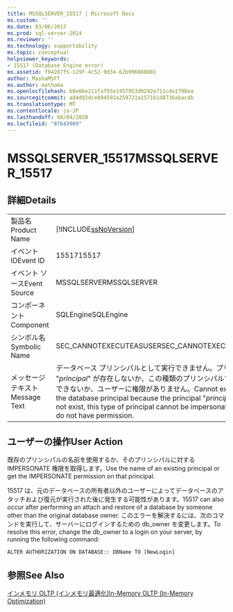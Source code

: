```yaml
---
title: MSSQLSERVER_15517 | Microsoft Docs
ms.custom: ''
ms.date: 03/06/2017
ms.prod: sql-server-2014
ms.reviewer: ''
ms.technology: supportability
ms.topic: conceptual
helpviewer_keywords:
- 15517 (Database Engine error)
ms.assetid: f94287f5-129f-4c52-9d34-62b996088001
author: MashaMSFT
ms.author: mathoma
ms.openlocfilehash: b8e66e211faf03e1457953d0292e711cde1798ea
ms.sourcegitcommit: ad4d92dce894592a259721a1571b1d8736abacdb
ms.translationtype: MT
ms.contentlocale: ja-JP
ms.lasthandoff: 08/04/2020
ms.locfileid: "87643909"
---
```

# <a name="mssqlserver_15517"></a><span data-ttu-id="f6520-102">MSSQLSERVER_15517</span><span class="sxs-lookup"><span data-stu-id="f6520-102">MSSQLSERVER_15517</span></span>
    
## <a name="details"></a><span data-ttu-id="f6520-103">詳細</span><span class="sxs-lookup"><span data-stu-id="f6520-103">Details</span></span>  
  
|||  
|-|-|  
|<span data-ttu-id="f6520-104">製品名</span><span class="sxs-lookup"><span data-stu-id="f6520-104">Product Name</span></span>|[!INCLUDE[ssNoVersion](../../includes/ssnoversion-md.md)]|  
|<span data-ttu-id="f6520-105">イベント ID</span><span class="sxs-lookup"><span data-stu-id="f6520-105">Event ID</span></span>|<span data-ttu-id="f6520-106">15517</span><span class="sxs-lookup"><span data-stu-id="f6520-106">15517</span></span>|  
|<span data-ttu-id="f6520-107">イベント ソース</span><span class="sxs-lookup"><span data-stu-id="f6520-107">Event Source</span></span>|<span data-ttu-id="f6520-108">MSSQLSERVER</span><span class="sxs-lookup"><span data-stu-id="f6520-108">MSSQLSERVER</span></span>|  
|<span data-ttu-id="f6520-109">コンポーネント</span><span class="sxs-lookup"><span data-stu-id="f6520-109">Component</span></span>|<span data-ttu-id="f6520-110">SQLEngine</span><span class="sxs-lookup"><span data-stu-id="f6520-110">SQLEngine</span></span>|  
|<span data-ttu-id="f6520-111">シンボル名</span><span class="sxs-lookup"><span data-stu-id="f6520-111">Symbolic Name</span></span>|<span data-ttu-id="f6520-112">SEC_CANNOTEXECUTEASUSER</span><span class="sxs-lookup"><span data-stu-id="f6520-112">SEC_CANNOTEXECUTEASUSER</span></span>|  
|<span data-ttu-id="f6520-113">メッセージ テキスト</span><span class="sxs-lookup"><span data-stu-id="f6520-113">Message Text</span></span>|<span data-ttu-id="f6520-114">データベース プリンシパルとして実行できません。プリンシパル "*principal*" が存在しないか、この種類のプリンシパルで権限を借用できないか、ユーザーに権限がありません。</span><span class="sxs-lookup"><span data-stu-id="f6520-114">Cannot execute as the database principal because the principal "*principal*" does not exist, this type of principal cannot be impersonated, or you do not have permission.</span></span>|  
  
## <a name="user-action"></a><span data-ttu-id="f6520-115">ユーザーの操作</span><span class="sxs-lookup"><span data-stu-id="f6520-115">User Action</span></span>  
 <span data-ttu-id="f6520-116">既存のプリンシパルの名前を使用するか、そのプリンシパルに対する IMPERSONATE 権限を取得します。</span><span class="sxs-lookup"><span data-stu-id="f6520-116">Use the name of an existing principal or get the IMPERSONATE permission on that principal.</span></span>  
  
 <span data-ttu-id="f6520-117">15517 は、元のデータベースの所有者以外のユーザーによってデータベースのアタッチおよび復元が実行された後に発生する可能性があります。</span><span class="sxs-lookup"><span data-stu-id="f6520-117">15517 can also occur after performing an attach and restore of a database by someone other than the original database owner.</span></span> <span data-ttu-id="f6520-118">このエラーを解決するには、次のコマンドを実行して、サーバーにログインするための db_owner を変更します。</span><span class="sxs-lookup"><span data-stu-id="f6520-118">To resolve this error, change the db_owner to a login on your server, by running the following command:</span></span>  
  
```  
ALTER AUTHORIZATION ON DATABASE:: DBName TO [NewLogin]  
```  
  
## <a name="see-also"></a><span data-ttu-id="f6520-119">参照</span><span class="sxs-lookup"><span data-stu-id="f6520-119">See Also</span></span>  
 [<span data-ttu-id="f6520-120">インメモリ OLTP &#40;インメモリ最適化&#41;</span><span class="sxs-lookup"><span data-stu-id="f6520-120">In-Memory OLTP &#40;In-Memory Optimization&#41;</span></span>](../in-memory-oltp/in-memory-oltp-in-memory-optimization.md)  
  
  

